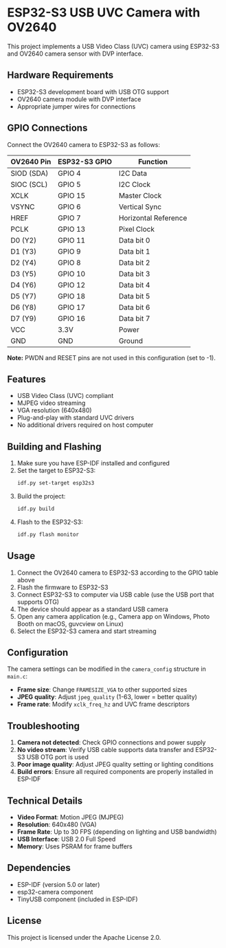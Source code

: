 # ESP32-S3 USB UVC Camera with OV2640

This project implements a USB Video Class (UVC) camera using ESP32-S3 and OV2640 camera sensor with DVP interface.

## Hardware Requirements

- ESP32-S3 development board with USB OTG support
- OV2640 camera module with DVP interface
- Appropriate jumper wires for connections

## GPIO Connections

Connect the OV2640 camera to ESP32-S3 as follows:

| OV2640 Pin | ESP32-S3 GPIO | Function |
|------------|---------------|----------|
| SIOD (SDA) | GPIO 4        | I2C Data |
| SIOC (SCL) | GPIO 5        | I2C Clock |
| XCLK       | GPIO 15       | Master Clock |
| VSYNC      | GPIO 6        | Vertical Sync |
| HREF       | GPIO 7        | Horizontal Reference |
| PCLK       | GPIO 13       | Pixel Clock |
| D0 (Y2)    | GPIO 11       | Data bit 0 |
| D1 (Y3)    | GPIO 9        | Data bit 1 |
| D2 (Y4)    | GPIO 8        | Data bit 2 |
| D3 (Y5)    | GPIO 10       | Data bit 3 |
| D4 (Y6)    | GPIO 12       | Data bit 4 |
| D5 (Y7)    | GPIO 18       | Data bit 5 |
| D6 (Y8)    | GPIO 17       | Data bit 6 |
| D7 (Y9)    | GPIO 16       | Data bit 7 |
| VCC        | 3.3V          | Power |
| GND        | GND           | Ground |

**Note:** PWDN and RESET pins are not used in this configuration (set to -1).

## Features

- USB Video Class (UVC) compliant
- MJPEG video streaming
- VGA resolution (640x480)
- Plug-and-play with standard UVC drivers
- No additional drivers required on host computer

## Building and Flashing

1. Make sure you have ESP-IDF installed and configured
2. Set the target to ESP32-S3:
   ```bash
   idf.py set-target esp32s3
   ```
3. Build the project:
   ```bash
   idf.py build
   ```
4. Flash to the ESP32-S3:
   ```bash
   idf.py flash monitor
   ```

## Usage

1. Connect the OV2640 camera to ESP32-S3 according to the GPIO table above
2. Flash the firmware to ESP32-S3
3. Connect ESP32-S3 to computer via USB cable (use the USB port that supports OTG)
4. The device should appear as a standard USB camera
5. Open any camera application (e.g., Camera app on Windows, Photo Booth on macOS, guvcview on Linux)
6. Select the ESP32-S3 camera and start streaming

## Configuration

The camera settings can be modified in the `camera_config` structure in `main.c`:

- **Frame size**: Change `FRAMESIZE_VGA` to other supported sizes
- **JPEG quality**: Adjust `jpeg_quality` (1-63, lower = better quality)
- **Frame rate**: Modify `xclk_freq_hz` and UVC frame descriptors

## Troubleshooting

1. **Camera not detected**: Check GPIO connections and power supply
2. **No video stream**: Verify USB cable supports data transfer and ESP32-S3 USB OTG port is used
3. **Poor image quality**: Adjust JPEG quality setting or lighting conditions
4. **Build errors**: Ensure all required components are properly installed in ESP-IDF

## Technical Details

- **Video Format**: Motion JPEG (MJPEG)
- **Resolution**: 640x480 (VGA)
- **Frame Rate**: Up to 30 FPS (depending on lighting and USB bandwidth)
- **USB Interface**: USB 2.0 Full Speed
- **Memory**: Uses PSRAM for frame buffers

## Dependencies

- ESP-IDF (version 5.0 or later)
- esp32-camera component
- TinyUSB component (included in ESP-IDF)

## License

This project is licensed under the Apache License 2.0.
